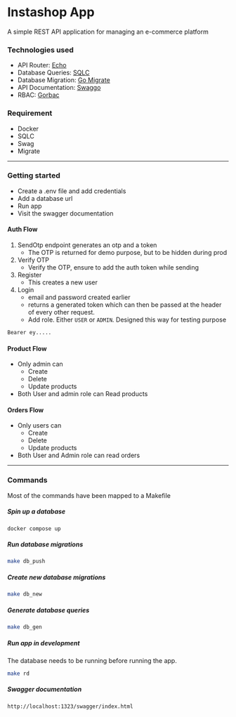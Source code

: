 # Instashop App

A simple REST API application for managing an e-commerce platform


### Technologies used

- API Router: [Echo](https://echo.labstack.com/)
- Database Queries: [SQLC](https://github.com/sqlc-dev/sqlc) 
- Database Migration: [Go Migrate](https://github.com/golang-migrate/migrate)
- API Documentation: [Swaggo](https://github.com/swaggo/swag)
- RBAC: [Gorbac](https://github.com/mikespook/gorbac)


### Requirement

- Docker
- SQLC
- Swag
- Migrate

____

### Getting started

- Create a .env file and add credentials
- Add a  database url
- Run app
- Visit the swagger documentation

#### Auth Flow

1. SendOtp endpoint generates an otp and a token 
   - The OTP is returned for demo purpose, but to be hidden during prod 
2. Verify OTP
    - Verify the OTP, ensure to add the auth token while sending
3. Register
   - This creates a new user
4. Login
    - email and password created earlier
    - returns a generated token which can then be passed at the header of every other request. 
    - Add role. Either `USER` or `ADMIN`. Designed this way for testing purpose
  
  ```sh 
Bearer ey.....
  ```

#### Product Flow

- Only admin can 
  - Create
  - Delete
  - Update products
- Both User and admin role can Read products

#### Orders Flow
- Only users can 
  - Create
  - Delete
  - Update products
- Both User and Admin role can read orders

___
### Commands

Most of the commands have been mapped to a Makefile

##### Spin up a database
```sh
docker compose up
```

##### Run database migrations
```sh
make db_push
```

##### Create new database migrations
```sh
make db_new
```

##### Generate database queries
```sh
make db_gen
```

##### Run app in development

The database needs to be running before running the app.
```sh
make rd
```

##### Swagger documentation 

```sh
http://localhost:1323/swagger/index.html
```

